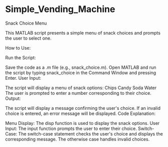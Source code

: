 # Simple_Vending_Machine
Snack Choice Menu

This MATLAB script presents a simple menu of snack choices and prompts the user to select one.

How to Use:

Run the Script:

Save the code as a .m file (e.g., snack_choice.m).
Open MATLAB and run the script by typing snack_choice in the Command Window and pressing Enter.
User Input:

The script will display a menu of snack options:
Chips
Candy
Soda
Water
The user is prompted to enter a number corresponding to their choice.
Output:

The script will display a message confirming the user's choice.
If an invalid choice is entered, an error message will be displayed.
Code Explanation:

Menu Display:
The disp function is used to display the snack options.
User Input:
The input function prompts the user to enter their choice.
Switch-Case:
The switch-case statement checks the user's choice and displays the corresponding message.
The otherwise case handles invalid choices.
